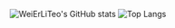 <p align="center">
  <img src="https://github-readme-stats.vercel.app/api?username=WeiErLiTeo&show_icons=true&theme=radical" alt="WeiErLiTeo's GitHub stats" />
  <img src="https://github-readme-stats.vercel.app/api/top-langs/?username=WeiErLiTeo&layout=compact&theme=radical" alt="Top Langs" />
</p>
